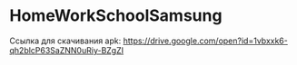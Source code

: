 # HomeWorkSchoolSamsung
Ссылка для скачивания apk: https://drive.google.com/open?id=1vbxxk6-qh2blcP63SaZNN0uRiy-BZgZI
